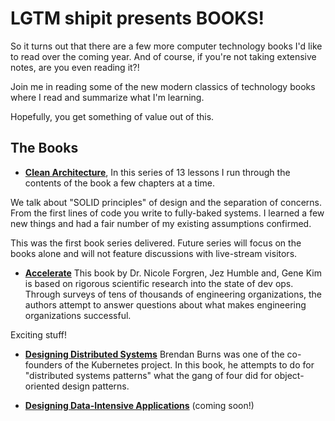 # LGTM shipit presents BOOKS!  

So it turns out that there are a few more computer technology books I'd like to read over the coming year. And of course, if you're not taking extensive notes, are you even reading it?!

Join me in reading some of the new modern classics of technology books where I read and summarize what I'm learning.

Hopefully, you get something of value out of this.

## The Books

- [**Clean Architecture**](./clean-architecture/), In this series of 13 lessons I run through the contents of the book a few chapters at a time.

We talk about "SOLID principles" of design and the separation of concerns. From the first lines of code you write to fully-baked systems. I learned a few new things and had a fair number of my existing assumptions confirmed.

This was the first book series delivered. Future series will focus on the books alone and will not feature discussions with live-stream visitors.

- [**Accelerate**](./accelerate/) This book by Dr. Nicole Forgren, Jez Humble and, Gene Kim is based on rigorous scientific research into the state of dev ops. Through surveys of tens of thousands of engineering organizations, the authors attempt to answer questions about what makes engineering organizations successful.

Exciting stuff!

- [**Designing Distributed Systems**](./designing-distributed-systems) Brendan Burns was one of the co-founders of the Kubernetes project. In this book, he attempts to do for "distributed systems patterns" what the gang of four did for object-oriented design patterns.

- [**Designing Data-Intensive Applications**](./designing-data-intensive-applications) (coming soon!)